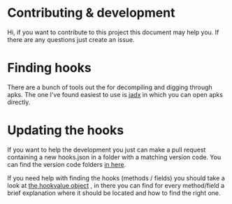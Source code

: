 # Contributing & development
Hi, if you want to contribute to this project this document may help you. If there are any questions just create an issue.

# Finding hooks
There are a bunch of tools out the for decompiling and digging through apks.
The one I've found easiest to use is [jadx](https://github.com/skylot/jadx) in which you can open apks directly.

# Updating the hooks
If you want to help the development you just can make a pull request containing a new hooks.json in a folder with a matching version code. You can find the version code folders [in here](https://github.com/krokofant/JodelXposed/tree/master/hooks).

If you need help with finding the hooks (methods / fields) you should take a look at [the hookvalue object](https://github.com/krokofant/JodelXposed/blob/master/app/src/main/java/com/jodelXposed/models/Models.kt) , in there you can find for every method/field a brief explanation where it should be located and how to find the right one.
